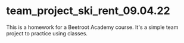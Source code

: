 # team_project_ski_rent_09.04.22

This is a homework for a Beetroot Academy course. It's a simple team project to practice using classes.
